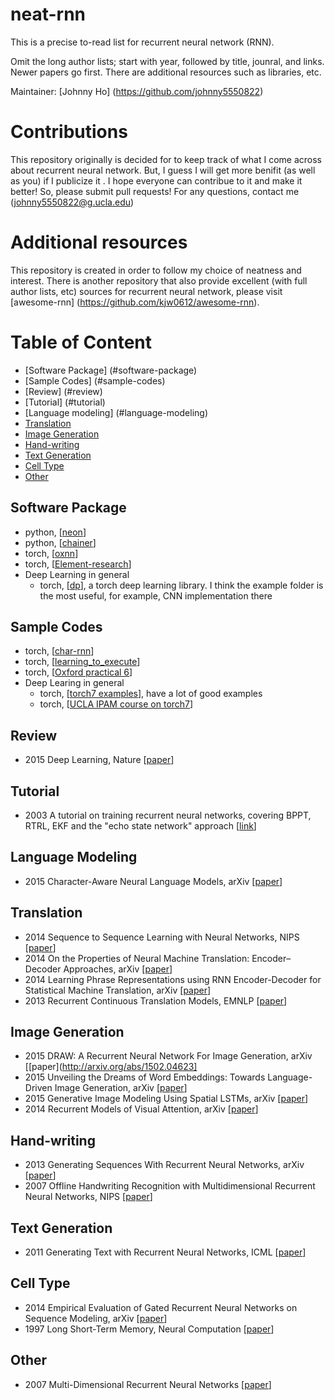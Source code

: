 # neat-rnn
This is a precise to-read list for recurrent neural network (RNN). 

Omit the long author lists; start with year, followed by title, jounral, and links. Newer papers go first. There are additional resources such as libraries, etc.

Maintainer: [Johnny Ho] (https://github.com/johnny5550822)

# Contributions
This repository originally is decided for to keep track of what I come across about recurrent neural network. But, I guess I will get more benifit (as well as you) if I publicize it . I hope everyone can contribue to it and make it better! So, please submit pull requests! For any questions, contact me (johnny5550822@g.ucla.edu)

# Additional resources
This repository is created in order to follow my choice of neatness and interest. There is another repository that also provide excellent (with full author lists, etc) sources for recurrent neural network, please visit [awesome-rnn] (https://github.com/kjw0612/awesome-rnn). 

# Table of Content
- [Software Package] (#software-package)
- [Sample Codes] (#sample-codes)
- [Review] (#review) 
- [Tutorial] (#tutorial)
- [Language modeling] (#language-modeling)
- [Translation](#translation)
- [Image Generation](#image-generation)
- [Hand-writing](#hand-writing)
- [Text Generation](#text-generation)
- [Cell Type](#cell-type)
- [Other](#other)

## Software Package
+ python, [[neon](https://github.com/NervanaSystems/neon)]
+ python, [[chainer](https://github.com/pfnet/chainer)]
+ torch, [[oxnn](https://github.com/tkocisky/oxnn)]
+ torch, [[Element-research](https://github.com/Element-Research/rnn)]
+ Deep Learning in general
  + torch, [[dp](https://github.com/nicholas-leonard/dp)], a torch deep learning library. I think the example folder is the most useful, for example, CNN implementation there

## Sample Codes
+ torch, [[char-rnn](https://github.com/karpathy/char-rnn)]
+ torch, [[learning_to_execute](https://github.com/wojciechz/learning_to_execute)]
+ torch, [[Oxford practical 6](https://github.com/oxford-cs-ml-2015/practical6)]
+ Deep Learing in general
  + torch, [[torch7 examples](https://github.com/torch/demos/tree/master/train-a-digit-classifier)], have a lot of good examples
  + torch, [[UCLA IPAM course on torch7](http://code.madbits.com/wiki/doku.php?id=start)]

## Review
+ 2015 Deep Learning, Nature [[paper](http://www.nature.com/nature/journal/v521/n7553/full/nature14539.html)]

## Tutorial
+ 2003 A tutorial on training recurrent neural networks, covering BPPT, RTRL, EKF and the "echo state network" approach [[link](http://minds.jacobs-university.de/sites/default/files/uploads/papers/ESNTutorialRev.pdf)]

## Language Modeling
+ 2015 Character-Aware Neural Language Models, arXiv [[paper](http://arxiv.org/pdf/1508.06615v2.pdf)]

## Translation
+ 2014 Sequence to Sequence Learning with Neural Networks, NIPS [[paper](http://papers.nips.cc/paper/5346-sequence-to-sequence-learning-with-neural-networks)]
+ 2014 On the Properties of Neural Machine Translation: Encoder–Decoder Approaches, arXiv [[paper](http://arxiv.org/abs/1409.1259)]
+ 2014 Learning Phrase Representations using RNN Encoder-Decoder for Statistical Machine Translation, arXiv [[paper](http://arxiv.org/abs/1406.1078)]
+ 2013 Recurrent Continuous Translation Models, EMNLP [[paper](http://nal.co/papers/KalchbrennerBlunsom_EMNLP13)]

## Image Generation
+ 2015 DRAW: A Recurrent Neural Network For Image Generation, arXiv [[paper](http://arxiv.org/abs/1502.04623]
+ 2015 Unveiling the Dreams of Word Embeddings: Towards Language-Driven Image Generation, arXiv [[paper](http://arxiv.org/abs/1506.03500)]
+ 2015 Generative Image Modeling Using Spatial LSTMs, arXiv [[paper](http://arxiv.org/abs/1506.03478)]
+ 2014 Recurrent Models of Visual Attention, arXiv [[paper](http://arxiv.org/abs/1406.6247)]

## Hand-writing
+ 2013 Generating Sequences With Recurrent Neural Networks, arXiv [[paper](http://arxiv.org/abs/1308.0850)]
+ 2007 Offline Handwriting Recognition with Multidimensional Recurrent Neural Networks, NIPS [[paper](http://papers.nips.cc/paper/3449-offline-handwriting-recognition-with-multidimensional-recurrent-neural-networks)]

## Text Generation
+ 2011 Generating Text with Recurrent Neural Networks, ICML [[paper](http://machinelearning.wustl.edu/mlpapers/paper_files/ICML2011Sutskever_524.pdf)]

## Cell Type
+ 2014 Empirical Evaluation of Gated Recurrent Neural Networks on Sequence Modeling, arXiv [[paper](http://arxiv.org/abs/1412.3555)]
+ 1997 Long Short-Term Memory, Neural Computation [[paper](http://ieeexplore.ieee.org/xpls/abs_all.jsp?arnumber=6795963)]

## Other
+ 2007 Multi-Dimensional Recurrent Neural Networks [[paper](http://people.idsia.ch/~juergen/icann_2007.pdf)]




